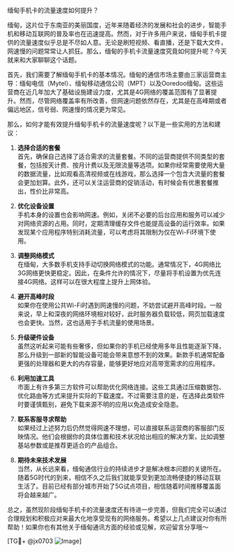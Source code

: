 缅甸手机卡的流量速度如何提升？

缅甸，这片位于东南亚的美丽国度，近年来随着经济的发展和社会的进步，智能手机和移动互联网的普及率也在迅速提高。然而，对于许多用户来说，缅甸手机卡提供的流量速度似乎总是不尽如人意。无论是刷短视频、看直播，还是下载大文件，网速慢的问题常常让人抓狂。那么，缅甸的手机卡流量速度究竟如何提升呢？今天就来和大家聊聊这个话题。

首先，我们需要了解缅甸手机卡的基本情况。缅甸的通信市场主要由三家运营商主导：缅甸电信（Mytel）、缅甸移动通信公司（MPT）以及Ooredoo缅甸。这些运营商在近几年加大了基础设施建设力度，尤其是4G网络的覆盖范围有了显著提升。然而，尽管网络覆盖率有所改善，但网速问题依然存在，尤其是在高峰期或者偏远地区，信号弱、网速慢的情况更为常见。

那么，如何才能有效提升缅甸手机卡的流量速度呢？以下是一些实用的方法和建议：

1. **选择合适的套餐**  
   首先，确保自己选择了适合需求的流量套餐。不同的运营商提供不同类型的套餐，包括按天计费、按月计费以及无限流量等选项。如果你经常需要使用大量的数据流量，比如观看高清视频或在线游戏，那么选择一个包含大流量的套餐会更加划算。此外，还可以关注运营商的促销活动，有时候会有优惠套餐推出，性价比非常高。

2. **优化设备设置**  
   手机本身的设置也会影响网速。例如，关闭不必要的后台应用和服务可以减少对网络资源的占用。同时，定期清理缓存文件也能提高设备的运行效率。如果发现某个应用程序特别消耗流量，可以考虑将其限制为仅在Wi-Fi环境下使用。

3. **调整网络模式**  
   在缅甸，大多数手机支持手动切换网络模式的功能。通常情况下，4G网络比3G网络更快更稳定。因此，在条件允许的情况下，尽量将手机设置为优先连接4G网络。这样可以在很大程度上提升上网体验。

4. **避开高峰时段**  
   如果你在使用公共Wi-Fi时遇到网速慢的问题，不妨尝试避开高峰时段。一般来说，早上和深夜的网络环境相对较好，此时服务器负载较低，网页加载速度也会更快。当然，这也适用于手机流量的使用场景。

5. **升级硬件设备**  
   虽然这听起来可能有些奢侈，但如果你的手机已经使用多年且性能逐渐下降，那么升级到一部新的智能设备可能会带来意想不到的效果。新款手机通常配备更强的处理器和更大的内存容量，能够更好地应对高带宽需求的应用程序。

6. **利用加速工具**  
   市面上有许多第三方软件可以帮助优化网络连接。这些工具通过压缩数据包、优化路由等方式来提升实际的下载速度。不过需要注意的是，在选择此类软件时要谨慎甄别，避免下载来源不明的应用以免造成安全隐患。

7. **联系客服寻求帮助**  
   如果经过上述努力后仍然觉得网速不理想，可以直接联系运营商的客服部门反映情况。他们会根据你的具体位置和技术状况给出相应的解决方案，比如调整基站参数或是推荐更适合的产品组合。

8. **期待未来技术发展**  
   当然，从长远来看，缅甸通信行业的持续进步才是解决根本问题的关键所在。随着5G时代的到来，相信不久之后我们就能享受到更加流畅便捷的移动互联生活了。目前已经有部分城市开始了5G试点项目，相信随着时间推移覆盖面将会越来越广。

总之，虽然现阶段缅甸手机卡的流量速度还有待进一步完善，但我们完全可以通过合理规划和积极应对来最大化地享受现有的网络服务。希望以上几点建议对你有所帮助！如果你也有其他关于缅甸通讯方面的经验或见解，欢迎留言分享哦～

[TG💪+ @jx0703 ![Image](https://github.com/user-attachments/assets/dbca1d08-cadb-493c-b0ec-ad6f7a83f270)]
